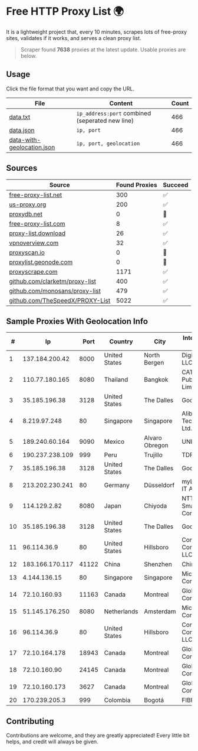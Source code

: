 
# Free HTTP Proxy List 🌍

It is a lightweight project that, every 10 minutes, scrapes lots of free-proxy sites, validates if it works, and serves a clean proxy list.


> Scraper found **7638** proxies at the latest update. Usable proxies are below.

## Usage

Click the file format that you want and copy the URL.


|File|Content|Count|
|----|-------|-----|
|[data.txt](https://raw.githubusercontent.com/themiralay/Proxy-List-World/master/data.txt)|`ip_address:port` combined (seperated new line)|466|
|[data.json](https://raw.githubusercontent.com/themiralay/Proxy-List-World/master/data.json)|`ip, port`|466|
|[data-with-geolocation.json](https://raw.githubusercontent.com/themiralay/Proxy-List-World/master/data-with-geolocation.json)|`ip, port, geolocation`|466|

## Sources

|Source|Found Proxies|Succeed|
|------|-------------|-------|
|[free-proxy-list.net](https://free-proxy-list.net)|300|✅|
|[us-proxy.org](https://www.us-proxy.org)|200|✅|
|[proxydb.net](http://proxydb.net)|0|🚫|
|[free-proxy-list.com](https://free-proxy-list.com/?page=&port=&type%5B%5D=http&type%5B%5D=https&up_time=0&search=Search)|8|✅|
|[proxy-list.download](https://www.proxy-list.download/HTTP)|26|✅|
|[vpnoverview.com](https://vpnoverview.com/privacy/anonymous-browsing/free-proxy-servers)|32|✅|
|[proxyscan.io](https://www.proxyscan.io)|0|🚫|
|[proxylist.geonode.com](https://proxylist.geonode.com/api/proxy-list?limit=300&page=1&sort_by=lastChecked&sort_type=desc&protocols=http,https)|0|🚫|
|[proxyscrape.com](https://api.proxyscrape.com/v2/?request=displayproxies&protocol=http&timeout=10000&country=all&ssl=all&anonymity=all)|1171|✅|
|[github.com/clarketm/proxy-list](https://raw.githubusercontent.com/clarketm/proxy-list/master/proxy-list-raw.txt)|400|✅|
|[github.com/monosans/proxy-list](https://raw.githubusercontent.com/monosans/proxy-list/main/proxies/http.txt)|479|✅|
|[github.com/TheSpeedX/PROXY-List](https://raw.githubusercontent.com/TheSpeedX/PROXY-List/master/http.txt)|5022|✅|


## Sample Proxies With Geolocation Info

|#|Ip|Port|Country|City|Internet Service Provider|
|-|--|----|-------|----|-------------------------|
|1|137.184.200.42|8000|United States|North Bergen|DigitalOcean, LLC|
|2|110.77.180.165|8080|Thailand|Bangkok|CAT Telecom Public Company Limited|
|3|35.185.196.38|3128|United States|The Dalles|Google LLC|
|4|8.219.97.248|80|Singapore|Singapore|Alibaba (US) Technology Co., Ltd.|
|5|189.240.60.164|9090|Mexico|Alvaro Obregon|UNINET|
|6|190.237.238.109|999|Peru|Trujillo|TDP-GRS|
|7|35.185.196.38|3128|United States|The Dalles|Google LLC|
|8|213.202.230.241|80|Germany|Düsseldorf|myLoc managed IT AG|
|9|114.129.2.82|8080|Japan|Chiyoda|NTT SmartConnect Corporation|
|10|35.185.196.38|3128|United States|The Dalles|Google LLC|
|11|96.114.36.9|80|United States|Hillsboro|Comcast Cable Communications, LLC|
|12|183.166.170.117|41122|China|Shenzhen|Chinanet|
|13|4.144.136.15|80|Singapore|Singapore|Microsoft Corporation|
|14|72.10.160.93|11163|Canada|Montreal|GloboTech Communications|
|15|51.145.176.250|8080|Netherlands|Amsterdam|Microsoft Corporation|
|16|96.114.36.9|80|United States|Hillsboro|Comcast Cable Communications, LLC|
|17|72.10.164.178|18943|Canada|Montreal|GloboTech Communications|
|18|72.10.160.90|24145|Canada|Montreal|GloboTech Communications|
|19|72.10.160.173|3627|Canada|Montreal|GloboTech Communications|
|20|170.239.205.3|999|Colombia|Bogotá|FIBERNET|



## Contributing

Contributions are welcome, and they are greatly appreciated! Every
little bit helps, and credit will always be given.

